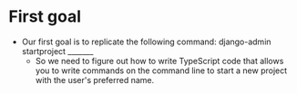 # First goal
- Our first goal is to replicate the following command: django-admin startproject _______
    - So we need to figure out how to write TypeScript code that allows you to write commands on the command line to start a new project with the user's preferred name.


